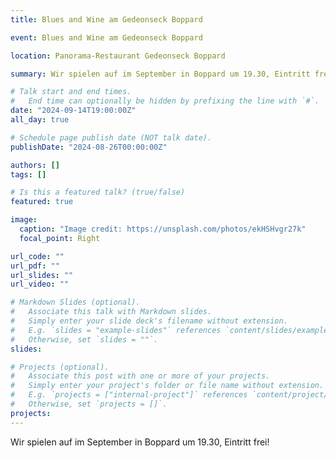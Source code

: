 ```yaml
---
title: Blues and Wine am Gedeonseck Boppard

event: Blues and Wine am Gedeonseck Boppard

location: Panorama-Restaurant Gedeonseck Boppard

summary: Wir spielen auf im September in Boppard um 19.30, Eintritt frei!

# Talk start and end times.
#   End time can optionally be hidden by prefixing the line with `#`.
date: "2024-09-14T19:00:00Z"
all_day: true

# Schedule page publish date (NOT talk date).
publishDate: "2024-08-26T00:00:00Z"

authors: []
tags: []

# Is this a featured talk? (true/false)
featured: true

image:
  caption: "Image credit: https://unsplash.com/photos/ekHSHvgr27k"
  focal_point: Right

url_code: ""
url_pdf: ""
url_slides: ""
url_video: ""

# Markdown Slides (optional).
#   Associate this talk with Markdown slides.
#   Simply enter your slide deck's filename without extension.
#   E.g. `slides = "example-slides"` references `content/slides/example-slides.md`.
#   Otherwise, set `slides = ""`.
slides:

# Projects (optional).
#   Associate this post with one or more of your projects.
#   Simply enter your project's folder or file name without extension.
#   E.g. `projects = ["internal-project"]` references `content/project/deep-learning/index.md`.
#   Otherwise, set `projects = []`.
projects:
---
```


Wir spielen auf im September in Boppard um 19.30, Eintritt frei!
